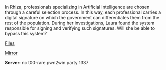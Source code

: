 In Rhiza, professionals specializing in Artificial Intelligence are chosen
through a careful selection process. In this way, each professional carries a
digital signature on which the government can differentiates them from the rest
of the population. During her investigations, Laura found the system responsible
for signing and verifying such signatures. Will she be able to bypass this
system?

[Files](https://static.pwn2win.party/t00_rare_bc55b7a1f21286e3f9061cd6d66a24156ba053775571688c9e53626ad3649247.tar.gz)

[Mirror](https://drive.google.com/file/d/1vJjJUnJtvQA6hitNFKK2iSMzi_n2mHnL/view?usp=drivesdk)


**Server:** nc t00-rare.pwn2win.party 1337
